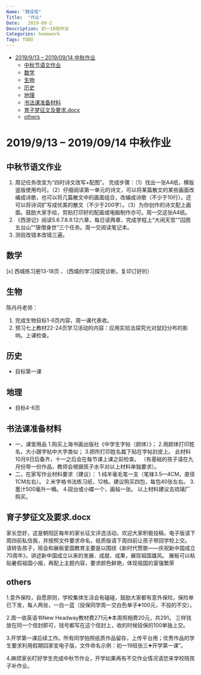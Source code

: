 ```yaml
---
Name: "魏佳程"
Title:  "作业"
Date:   2019-09-2
Description: 初一18班作业
Categories: homework
Tags: TODO
---
```


- [2019/9/13 – 2019/09/14 中秋作业](#2019913-%e2%80%93-20190914-%e4%b8%ad%e7%a7%8b%e4%bd%9c%e4%b8%9a)
  - [中秋节语文作业](#%e4%b8%ad%e7%a7%8b%e8%8a%82%e8%af%ad%e6%96%87%e4%bd%9c%e4%b8%9a)
  - [数学](#%e6%95%b0%e5%ad%a6)
  - [生物](#%e7%94%9f%e7%89%a9)
  - [历史](#%e5%8e%86%e5%8f%b2)
  - [地理](#%e5%9c%b0%e7%90%86)
  - [书法课准备材料](#%e4%b9%a6%e6%b3%95%e8%af%be%e5%87%86%e5%a4%87%e6%9d%90%e6%96%99)
  - [育子梦征文及要求.docx](#%e8%82%b2%e5%ad%90%e6%a2%a6%e5%be%81%e6%96%87%e5%8f%8a%e8%a6%81%e6%b1%82docx)
  - [others](#others)

# 2019/9/13 – 2019/09/14 中秋作业

## 中秋节语文作业

1. 周记任务改变为“四时诗文改写+配图”。
完成步骤：（1）找出一张A4纸，横版竖版使用均可。（2）仔细阅读第一单元的诗文，可以将某篇散文的某些画面改编成诗歌，也可以将几篇散文中的画面组合，改编成诗歌（不少于10行）。还可以将诗词扩写成优美的散文（不少于200字）。（3）为你创作的诗文配上画面。鼓励大家手绘，剪贴打印好的配画或电脑制作亦可。周一交这张A4纸。
2. 《西游记》阅读5.6.7.8.9.12六章，每日读两章，完成学程上“大闹天宫”“囚困五台山”“唐僧身世”三个任务。周一交阅读笔记本。
3. 测验改错本改错三遍。

## 数学

[x] 西城练习册13-18页 、（西城的学习探究诊断，复印订好的）

## 生物

陈丹丹老师：

1. 完成生物目标1-6页内容，周一课代表收。
2. 预习七上教材22-24页学习活动的内容：应用实验法探究光对鼠妇分布的影响。上课检查。

## 历史

- 目标第一课

## 地理

- 目标4-6页

## 书法课准备材料

- 一，课堂用品
1.购买上海书画出版社《中学生字帖（颜体）》；
2.用颜体打印姓名，大小跟字帖中大字类似；
3.把所打印姓名裁下贴在字帖封皮上。
此材料10月9日后备齐，十一之后会在每节课上课之前检查。
（有基础的孩子请在九月份带一份作品，教师会根据孩子水平对以上材料单独要求）。
- 二，在家写作业材料要求（建议）：
1.纯羊毫毛笔一支（笔锋3.5—4CM，直径1CM左右）。
2.米字格书法练习纸，12格。建议购买四包，每包40张左右。
3.墨汁500毫升一桶。
4.砚台或小蝶一个，画毡一张。
以上材料建议去琉璃厂购买。

## 育子梦征文及要求.docx

家长您好，这是朝阳区每年的家长征文评选活动，欢迎大家积极投稿，电子版请下周四前私信我，并按照文件要求命名，纸质版请下周四前让孩子带回学校上交。
请转告孩子，班会和展板爱国教育主要是以围绕《新时代赞歌——庆祝新中国成立70周年》，讲述新中国成立以来的发展、成就、成果，展现祖国雄风。
展板可以粘贴暑假祖国小报，再配上主题内容，要求颜色鲜艳，体现祖国的富强繁荣

## others

1.意外保险，自愿原则，学校集体生活会有磕碰，鼓励大家都有意外保险，保险单已下发，每人两张，一白一蓝（投保同学周一交白色单子➕100元，不投的不交）。

2.周一收英语书New Headway教材费271元➕本周照相费20元，共291。
三样钱放在同一个信封即可，钱号都写在这个信封上，收的时候投保的100单独上交。

3.开学第一课后续工作。所有同学拍照纸质作品留存，上传平台用；优秀作品的学生要求利用假期回家变电子版，文件命名示例：初一19班张三➕开学第一课”。

4.麻烦家长盯好学生完成中秋节作业，开学如果再有不交作业情况请您来学校陪孩子补作业。
